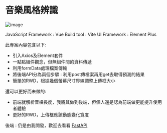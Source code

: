 # 音樂風格辨識
![image](https://user-images.githubusercontent.com/56196696/171857219-ec9cd762-1b8c-4551-8d36-84caadd33ece.png)


JavaScript Framework : Vue
Build tool : Vite
UI Framework : Element Plus

此專案內容包含以下:
* 引入Axios及Element套件
* 一點點組件觀念，但無組件間的資料傳遞
* 利用formData處理檔案傳輸
* 將後端API分為兩個步驟 : 利用post傳檔案再用get去取得預測的結果
* 簡單的RWD，根據幾個螢幕尺寸界線調整上傳框大小

還可以更好而未做的:
* 前端就解析音檔長度，我將其做到後端，但個人還是認為前端做更能提升使用者體驗
* 更好的RWD，上傳框應該動態變化寬度


後端 : 仍是由我開發，歡迎去看看
[FastAPI](https://github.com/cookieopjax/MusicGenre_FCU_Backend)
